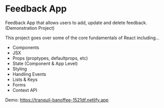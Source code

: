 # Feedback App

Feedback App that allows users to add, update and delete feedback. (Demonstration Project)

This project goes over some of the core fundamentals of React including...

- Components
- JSX
- Props (proptypes, defaultprops, etc)
- State (Component & App Level)
- Styling
- Handling Events
- Lists & Keys
- Forms
- Context API

Demo: https://tranquil-banoffee-1521df.netlify.app
